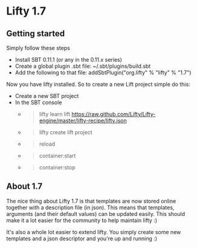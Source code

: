 Lifty 1.7
=========

Getting started
---------------

Simply follow these steps

- Install SBT 0.11.1 (or any in the 0.11.x series)  
- Create a global plugin .sbt file: ~/.sbt/plugins/build.sbt
- Add the following to that file: addSbtPlugin("org.lifty" % "lifty" % "1.7")

Now you have lifty installed. So to create a new Lift project simple do this: 

- Create a new SBT project
- In the SBT console 
    - > lifty learn lift https://raw.github.com/Lifty/Lifty-engine/master/lifty-recipe/lifty.json
    - > lifty create lift project
    - > reload
    - > container:start
    - > container:stop

About 1.7
-----------

The nice thing about Lifty 1.7 is that templates are now stored online together with a 
description file (in json). This means that templates, arguments (and their default values) 
can be updated easily. This should make it a lot easier for the community to help maintain lifty :)

It's also a whole lot easier to extend lifty. You simply create some new templates and a json descriptor 
and you're up and running :)